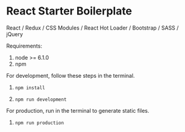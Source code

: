 # React Starter Boilerplate

React / Redux / CSS Modules / React Hot Loader / Bootstrap / SASS / jQuery


Requirements:

1. node >= 6.1.0
2. npm

For development, follow these steps in the terminal.

1. `npm install`

2. `npm run development`

For production, run in the terminal to generate static files.

1. `npm run production` 

